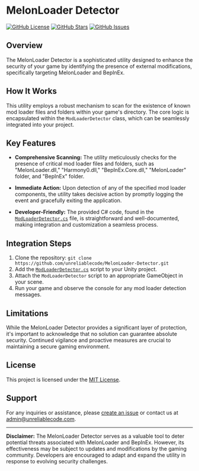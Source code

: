 # MelonLoader Detector

[![GitHub License](https://img.shields.io/github/license/unreliablecode/MelonLoader-Detector)](LICENSE)
[![GitHub Stars](https://img.shields.io/github/stars/unreliablecode/MelonLoader-Detector)](https://github.com/unreliablecode/MelonLoader-Detector/stargazers)
[![GitHub Issues](https://img.shields.io/github/issues/unreliablecode/MelonLoader-Detector)](https://github.com/unreliablecode/MelonLoader-Detector/issues)

## Overview

The MelonLoader Detector is a sophisticated utility designed to enhance the security of your game by identifying the presence of external modifications, specifically targeting MelonLoader and BepInEx.

## How It Works

This utility employs a robust mechanism to scan for the existence of known mod loader files and folders within your game's directory. The core logic is encapsulated within the `ModLoaderDetector` class, which can be seamlessly integrated into your project.

## Key Features

- **Comprehensive Scanning:** The utility meticulously checks for the presence of critical mod loader files and folders, such as "MelonLoader.dll," "Harmony0.dll," "BepInEx.Core.dll," "MelonLoader" folder, and "BepInEx" folder.

- **Immediate Action:** Upon detection of any of the specified mod loader components, the utility takes decisive action by promptly logging the event and gracefully exiting the application.

- **Developer-Friendly:** The provided C# code, found in the [`ModLoaderDetector.cs`](ModLoaderDetector.cs) file, is straightforward and well-documented, making integration and customization a seamless process.

## Integration Steps

1. Clone the repository: `git clone https://github.com/unreliablecode/MelonLoader-Detector.git`
2. Add the [`ModLoaderDetector.cs`](ModLoaderDetector.cs) script to your Unity project.
3. Attach the `ModLoaderDetector` script to an appropriate GameObject in your scene.
4. Run your game and observe the console for any mod loader detection messages.

## Limitations

While the MelonLoader Detector provides a significant layer of protection, it's important to acknowledge that no solution can guarantee absolute security. Continued vigilance and proactive measures are crucial to maintaining a secure gaming environment.

## License

This project is licensed under the [MIT License](LICENSE).

## Support

For any inquiries or assistance, please [create an issue](https://github.com/unreliablecode/MelonLoader-Detector/issues) or contact us at [admin@unreliablecode.com](mailto:admin@unreliablecode.com).

---

**Disclaimer:** The MelonLoader Detector serves as a valuable tool to deter potential threats associated with MelonLoader and BepInEx. However, its effectiveness may be subject to updates and modifications by the gaming community. Developers are encouraged to adapt and expand the utility in response to evolving security challenges.
